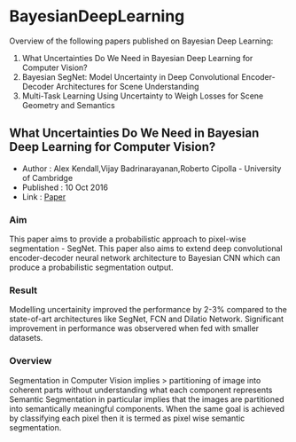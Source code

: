 # BayesianDeepLearning
Overview of the following papers published on Bayesian Deep Learning:
1. What Uncertainties Do We Need in Bayesian Deep Learning for Computer Vision?
2. Bayesian SegNet: Model Uncertainty in Deep Convolutional Encoder-Decoder     Architectures for Scene Understanding
3. Multi-Task Learning Using Uncertainty to Weigh Losses for Scene Geometry and Semantics

## What Uncertainties Do We Need in Bayesian Deep Learning for Computer Vision?

- Author : Alex Kendall,Vijay Badrinarayanan,Roberto Cipolla - University of Cambridge
- Published : 10 Oct 2016
- Link : [Paper](https://arxiv.org/pdf/1511.02680.pdf)
### Aim
This paper aims to provide a probabilistic approach to pixel-wise segmentation - SegNet. This paper also aims to extend deep convolutional encoder-decoder neural network architecture to Bayesian CNN which can produce a probabilistic segmentation output. 
### Result
Modelling uncertainity improved the performance by 2-3% compared to the state-of-art architectures like SegNet, FCN and Dilatio Network. Significant improvement in performance was observered when fed with smaller datasets.
### Overview
Segmentation in Computer Vision implies 
      > partitioning of image into coherent parts without understanding what each component represents
Semantic Segmentation in particular implies that the images are partitioned into semantically meaningful components. When the same goal is achieved by classifying each pixel then it is termed as pixel wise semantic segmentation. 
